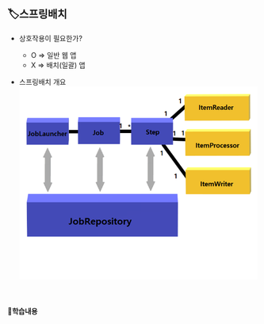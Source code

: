 ## 🏷️스프링배치
* 상호작용이 필요한가?
    - O => 일반 웹 앱
    - X => 배치(일괄) 앱


* 스프링배치 개요
![img.png](img.png)


<br>

#### 🔻학습내용